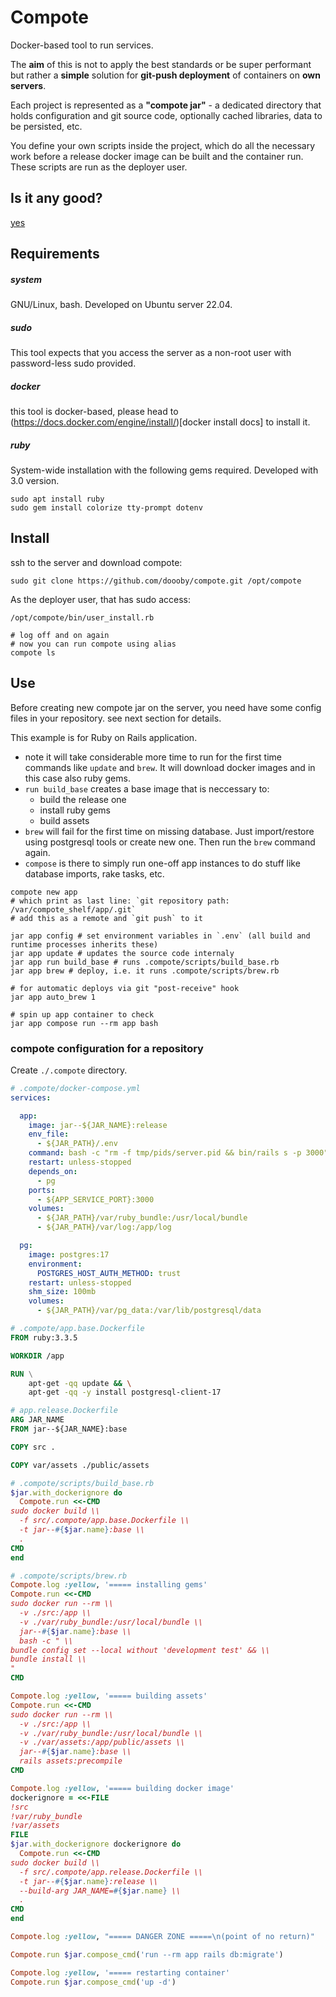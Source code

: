# Compote
Docker-based tool to run services.

The **aim** of this is not to apply the best standards or be super performant but rather a **simple** solution for **git-push deployment** of containers on **own servers**.

Each project is represented as a **"compote jar"** - a dedicated directory that holds configuration and git source code, optionally cached libraries, data to be persisted, etc.

You define your own scripts inside the project, which do all the necessary work before a release docker image can be built and the container run. These scripts are run as the deployer user.

## Is it any good?
[yes](https://news.ycombinator.com/item?id=3067434)

## Requirements

##### system
GNU/Linux, bash. Developed on Ubuntu server 22.04.

##### sudo
This tool expects that you access the server as a non-root user with password-less sudo provided.

##### docker
this tool is docker-based, please head to (https://docs.docker.com/engine/install/)[docker install docs] to install it.

##### ruby
System-wide installation with the following gems required. Developed with 3.0 version.
```shell
sudo apt install ruby
sudo gem install colorize tty-prompt dotenv
```

## Install
ssh to the server and download compote:
```shell
sudo git clone https://github.com/doooby/compote.git /opt/compote
```

As the deployer user, that has sudo access:
```shell
/opt/compote/bin/user_install.rb
```

```shell
# log off and on again
# now you can run compote using alias
compote ls
```

## Use
Before creating new compote jar on the server, you need have some config files in your repository. see next section for details.

This example is for Ruby on Rails application.
- note it will take considerable more time to run for the first time commands like `update` and `brew`. It will download docker images and in this case also ruby gems.
- `run build_base` creates a base image that is neccessary to:
  - build the release one
  - install ruby gems
  - build assets
- `brew` will fail for the first time on missing database. Just import/restore using postgresql tools or create new one. Then run the `brew` command again.
- `compose` is there to simply run one-off app instances to do stuff like database imports, rake tasks, etc.
```shell
compote new app
# which print as last line: `git repository path: /var/compote_shelf/app/.git`
# add this as a remote and `git push` to it

jar app config # set environment variables in `.env` (all build and runtime processes inherits these)
jar app update # updates the source code internaly
jar app run build_base # runs .compote/scripts/build_base.rb
jar app brew # deploy, i.e. it runs .compote/scripts/brew.rb

# for automatic deploys via git "post-receive" hook
jar app auto_brew 1

# spin up app container to check
jar app compose run --rm app bash
```

### compote configuration for a repository
Create `./.compote` directory.
```yaml
# .compote/docker-compose.yml
services:

  app:
    image: jar--${JAR_NAME}:release
    env_file:
      - ${JAR_PATH}/.env
    command: bash -c "rm -f tmp/pids/server.pid && bin/rails s -p 3000"
    restart: unless-stopped
    depends_on:
      - pg
    ports:
      - ${APP_SERVICE_PORT}:3000
    volumes:
      - ${JAR_PATH}/var/ruby_bundle:/usr/local/bundle
      - ${JAR_PATH}/var/log:/app/log

  pg:
    image: postgres:17
    environment:
      POSTGRES_HOST_AUTH_METHOD: trust
    restart: unless-stopped
    shm_size: 100mb
    volumes:
      - ${JAR_PATH}/var/pg_data:/var/lib/postgresql/data
```
```Dockerfile
# .compote/app.base.Dockerfile
FROM ruby:3.3.5

WORKDIR /app

RUN \
    apt-get -qq update && \
    apt-get -qq -y install postgresql-client-17
```
```Dockerfile
# app.release.Dockerfile
ARG JAR_NAME
FROM jar--${JAR_NAME}:base

COPY src .

COPY var/assets ./public/assets
```
```rb
# .compote/scripts/build_base.rb
$jar.with_dockerignore do
  Compote.run <<-CMD
sudo docker build \\
  -f src/.compote/app.base.Dockerfile \\
  -t jar--#{$jar.name}:base \\
  .
CMD
end
```
```rb
# .compote/scripts/brew.rb
Compote.log :yellow, '===== installing gems'
Compote.run <<-CMD
sudo docker run --rm \\
  -v ./src:/app \\
  -v ./var/ruby_bundle:/usr/local/bundle \\
  jar--#{$jar.name}:base \\
  bash -c " \\
bundle config set --local without 'development test' && \\
bundle install \\
"
CMD

Compote.log :yellow, '===== building assets'
Compote.run <<-CMD
sudo docker run --rm \\
  -v ./src:/app \\
  -v ./var/ruby_bundle:/usr/local/bundle \\
  -v ./var/assets:/app/public/assets \\
  jar--#{$jar.name}:base \\
  rails assets:precompile
CMD

Compote.log :yellow, '===== building docker image'
dockerignore = <<-FILE
!src
!var/ruby_bundle
!var/assets
FILE
$jar.with_dockerignore dockerignore do
  Compote.run <<-CMD
sudo docker build \\
  -f src/.compote/app.release.Dockerfile \\
  -t jar--#{$jar.name}:release \\
  --build-arg JAR_NAME=#{$jar.name} \\
  .
CMD
end

Compote.log :yellow, "===== DANGER ZONE =====\n(point of no return)"

Compote.run $jar.compose_cmd('run --rm app rails db:migrate')

Compote.log :yellow, '===== restarting container'
Compote.run $jar.compose_cmd('up -d')
```
